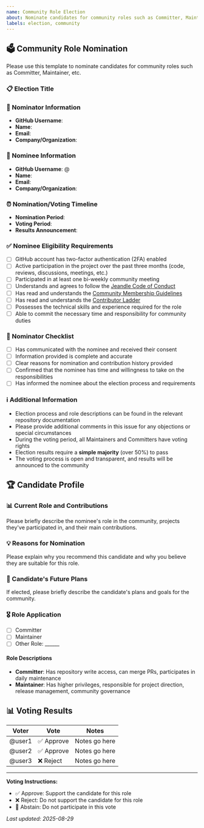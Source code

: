 ```yaml
---
name: Community Role Election
about: Nominate candidates for community roles such as Committer, Maintainer, etc.
labels: election, community
---
```


## 🗳️ Community Role Nomination

Please use this template to nominate candidates for community roles such as Committer, Maintainer, etc.

### 📋 Election Title

<!-- Example: Maintainer Nomination for @username -->

### 👤 Nominator Information

- **GitHub Username**:
- **Name**:
- **Email**:
- **Company/Organization**:

### 🎯 Nominee Information

- **GitHub Username**: @
- **Name**:
- **Email**:
- **Company/Organization**:

### ⏰ Nomination/Voting Timeline

- **Nomination Period**: <!-- Example: 2025-08-29 to 2025-09-05 (minimum 7 days) -->
- **Voting Period**: <!-- Example: 2025-09-06 to 2025-09-13 (minimum 7 days) -->
- **Results Announcement**: <!-- Example: 2025-09-14 -->

### ✅ Nominee Eligibility Requirements

- [ ] GitHub account has two-factor authentication (2FA) enabled
- [ ] Active participation in the project over the past three months (code, reviews, discussions, meetings, etc.)
- [ ] Participated in at least one bi-weekly community meeting
- [ ] Understands and agrees to follow the [Jeandle Code of Conduct](../../CODE_OF_CONDUCT.md)
- [ ] Has read and understands the [Community Membership Guidelines](../../COMMUNITY_MEMBERSHIP.md)
- [ ] Has read and understands the [Contributor Ladder](../../CONTRIBUTOR_LADDER.md)
- [ ] Possesses the technical skills and experience required for the role
- [ ] Able to commit the necessary time and responsibility for community duties

### 📝 Nominator Checklist

- [ ] Has communicated with the nominee and received their consent
- [ ] Information provided is complete and accurate
- [ ] Clear reasons for nomination and contribution history provided
- [ ] Confirmed that the nominee has time and willingness to take on the responsibilities
- [ ] Has informed the nominee about the election process and requirements

### ℹ️ Additional Information

- Election process and role descriptions can be found in the relevant repository documentation
- Please provide additional comments in this issue for any objections or special circumstances
- During the voting period, all Maintainers and Committers have voting rights
- Election results require a **simple majority** (over 50%) to pass
- The voting process is open and transparent, and results will be announced to the community

## 🏆 Candidate Profile

### 📊 Current Role and Contributions

Please briefly describe the nominee's role in the community, projects they've participated in, and their main contributions.

<!-- Please include the following information:
- History of participation in the Jeandle community
- Main projects and modules contributed to
- Code contribution statistics (number of PRs, lines of code, etc.)
- Participation in issue discussions and assistance provided
- Community activity participation
-->

### 💡 Reasons for Nomination

Please explain why you recommend this candidate and why you believe they are suitable for this role.

<!-- Please consider the following aspects:
- Technical skills and expertise
- Community responsibility and engagement
- Communication and collaboration abilities
- Leadership and influence
- Long-term commitment to the community
-->

### 🚀 Candidate's Future Plans

If elected, please briefly describe the candidate's plans and goals for the community.

<!-- May include:
- Technical areas they plan to focus on
- Community projects or improvements they wish to drive
- Plans for mentoring new contributors
- Ideas for community building and promotion
- Expected time and effort commitment
-->

### 🎖️ Role Application

<!-- Please select one: -->
- [ ] Committer
- [ ] Maintainer
- [ ] Other Role: ______

#### Role Descriptions

- **Committer**: Has repository write access, can merge PRs, participates in daily maintenance
- **Maintainer**: Has higher privileges, responsible for project direction, release management, community governance

## 📊 Voting Results

| Voter  | Vote      | Notes         |
| ------ | --------- | ------------- |
| @user1 | ✅ Approve | Notes go here |
| @user2 | ✅ Approve | Notes go here |
| @user3 | ❌ Reject  | Notes go here |

---

**Voting Instructions:**

- ✅ Approve: Support the candidate for this role
- ❌ Reject: Do not support the candidate for this role
- 🤔 Abstain: Do not participate in this vote

_Last updated: 2025-08-29_
